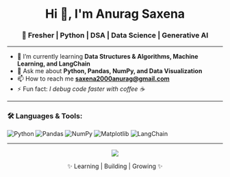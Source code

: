 <h1 align="center">Hi 👋, I'm Anurag Saxena</h1>
<h3 align="center">🚀 Fresher | Python | DSA | Data Science | Generative AI</h3>

---

- 🌱 I’m currently learning **Data Structures & Algorithms, Machine Learning, and LangChain**
- 💬 Ask me about **Python, Pandas, NumPy, and Data Visualization**
- 📫 How to reach me **saxena2000anurag@gmail.com**
- ⚡ Fun fact: *I debug code faster with coffee ☕*

---

### 🛠️ Languages & Tools:
![Python](https://img.shields.io/badge/Python-3776AB?style=for-the-badge&logo=python&logoColor=white)
![Pandas](https://img.shields.io/badge/Pandas-150458?style=for-the-badge&logo=pandas&logoColor=white)
![NumPy](https://img.shields.io/badge/Numpy-013243?style=for-the-badge&logo=numpy&logoColor=white)
![Matplotlib](https://img.shields.io/badge/Matplotlib-004d99?style=for-the-badge&logo=plotly&logoColor=white)
![LangChain](https://img.shields.io/badge/LangChain-000000?style=for-the-badge)



---

<p align="center">
  <img src="https://raw.githubusercontent.com/andreasbm/readme/master/assets/lines/colored.png">
</p>

<p align="center">✨ Learning | Building | Growing ✨</p>
